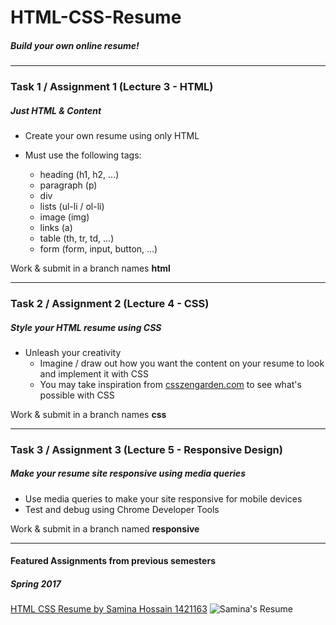# HTML-CSS-Resume
##### Build your own online resume!

---

### Task 1 / Assignment 1 (Lecture 3 - HTML)
##### Just HTML & Content

* Create your own resume using only HTML

* Must use the following tags:
  - heading (h1, h2, ...)
  - paragraph (p)
  - div
  - lists (ul-li / ol-li)
  - image (img)
  - links (a)
  - table (th, tr, td, ...)
  - form (form, input, button, ...)

Work & submit in a branch names **html**

---

### Task 2 / Assignment 2 (Lecture 4 - CSS)
##### Style your HTML resume using CSS

* Unleash your creativity
  - Imagine / draw out how you want the content on your resume to look and implement it with CSS
  - You may take inspiration from [csszengarden.com](http://csszengarden.com/) to see what's possible with CSS

Work & submit in a branch names **css**

---

### Task 3 / Assignment 3 (Lecture 5 - Responsive Design)
##### Make your resume site responsive using media queries

* Use media queries to make your site responsive for mobile devices
* Test and debug using Chrome Developer Tools

Work & submit in a branch named **responsive**

---

#### Featured Assignments from previous semesters
##### Spring 2017 
[HTML CSS Resume by Samina Hossain 1421163](https://github.com/samazing94/HTML-CSS-Resume)
![Samina's Resume](/../screenshots/spring17_Samina.gif?raw=true "Samina's Resume") 

